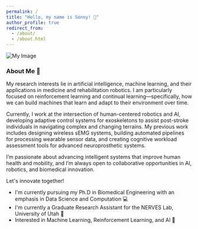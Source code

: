 ```yaml
---
permalink: /
title: "Hello, my name is Sonny! 🐣"
author_profile: true
redirect_from: 
  - /about/
  - /about.html
---
```


<img src="{{ base_path }}/images/robocorgi.png" alt="My Image" style="max-width: 100%; height: auto; max-height: 300px;">

### About Me 📰

My research interests lie in artificial intelligence, machine learning, and their applications in medicine and rehabilitation robotics. I am particularly focused on reinforcement learning and continual learning—specifically, how we can build machines that learn and adapt to their environment over time.

Currently, I work at the intersection of human-centered robotics and AI, developing adaptive control systems for exoskeletons to assist post-stroke individuals in navigating complex and changing terrains. My previous work includes designing wireless sEMG systems, building automated pipelines for processing wearable sensor data, and creating cognitive workload assessment tools for advanced neuroprosthetic systems.

I’m passionate about advancing intelligent systems that improve human health and mobility, and I’m always open to collaborative opportunities in AI, robotics, and biomedical innovation.

Let's innovate together!

<p>
  <ul>
    <li>I'm currently pursuing my Ph.D in Biomedical Engineering with an emphasis in Data Science and Computation 💻 </li>
    <li>I'm currently a Graduate Research Assistant for the NERVES Lab, University of Utah 🧠 </li>
    <li>Interested in Machine Learning, Reinforcement Learning, and AI 🦾 </li>
  </ul>
</p>